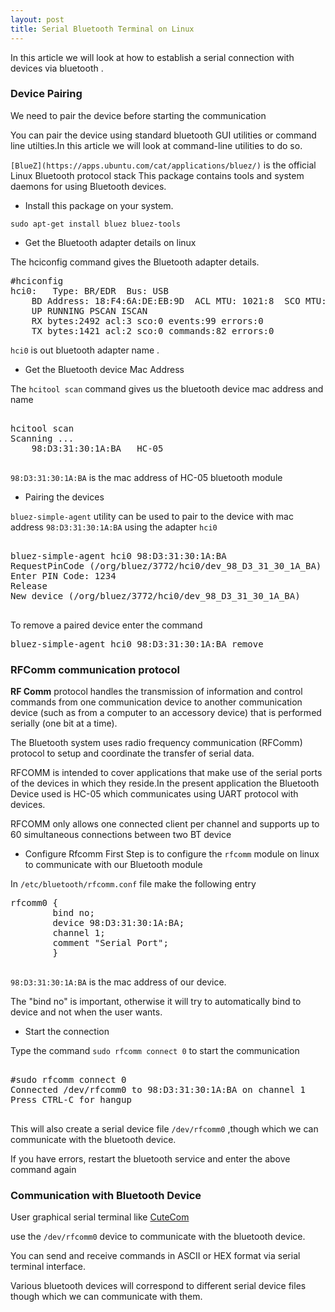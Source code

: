 ```yaml
---
layout: post
title: Serial Bluetooth Terminal on Linux
---
```




In this article we will look at how to establish a serial connection with devices via bluetooth .

### <i class="icon-pencil"></i>Device Pairing

We need to pair the device before starting the communication

You can pair the device using standard bluetooth GUI utilities or command line utilties.In this article we will look at command-line utilities to do so.

`[BlueZ](https://apps.ubuntu.com/cat/applications/bluez/)` is the official Linux Bluetooth protocol stack
This package contains tools and system daemons for using Bluetooth devices.

- Install this package on your system.

```
sudo apt-get install bluez bluez-tools

```

- Get the Bluetooth adapter details on linux

The hciconfig command gives the Bluetooth adapter details.

<pre class="brush:python">
#hciconfig
hci0:	Type: BR/EDR  Bus: USB
	BD Address: 18:F4:6A:DE:EB:9D  ACL MTU: 1021:8  SCO MTU: 64:1
	UP RUNNING PSCAN ISCAN 
	RX bytes:2492 acl:3 sco:0 events:99 errors:0
	TX bytes:1421 acl:2 sco:0 commands:82 errors:0
</pre>

`hci0` is out bluetooth adapter name .


- Get the Bluetooth device Mac Address

The `hcitool scan` command gives us the bluetooth device mac address and name

<pre class="brush:python">

hcitool scan
Scanning ...
	98:D3:31:30:1A:BA	HC-05

</pre>

`98:D3:31:30:1A:BA` is the mac address of HC-05 bluetooth module


- Pairing the devices

`bluez-simple-agent` utility can be used to pair to the device with mac address `98:D3:31:30:1A:BA` using the adapter `hci0`

<pre class="brush:python">

bluez-simple-agent hci0 98:D3:31:30:1A:BA
RequestPinCode (/org/bluez/3772/hci0/dev_98_D3_31_30_1A_BA)
Enter PIN Code: 1234
Release
New device (/org/bluez/3772/hci0/dev_98_D3_31_30_1A_BA)

</pre>

To remove a paired device enter the command
<pre class="brush:python">
bluez-simple-agent hci0 98:D3:31:30:1A:BA remove
</pre>

### <i class="icon-pencil"></i> RFComm communication protocol

**RF Comm** protocol handles the transmission of information and control commands from one communication device to another communication device (such as from a computer to an accessory device) that is performed serially (one bit at a time). 

The Bluetooth system uses radio frequency communication (RFComm) protocol to setup and coordinate the transfer of serial data.

RFCOMM is intended to cover applications that make use of the serial ports of the devices in which they reside.In the present application the Bluetooth Device used is HC-05 which communicates using UART protocol with devices.

RFCOMM only allows one connected client per channel and supports
up to 60 simultaneous connections between two BT device

- Configure Rfcomm
First Step is to configure the `rfcomm` module on linux to communicate with our Bluetooth module 

In `/etc/bluetooth/rfcomm.conf` file make the following entry

<pre class="brush:python">
rfcomm0 {
        bind no;
        device 98:D3:31:30:1A:BA;
        channel 1;
        comment "Serial Port";
        }
        
</pre>

`98:D3:31:30:1A:BA` is the mac address of our device.

The "bind no" is important, otherwise it will try to automatically bind to device and not when the user wants.

- Start the connection

Type the command  `sudo rfcomm connect 0` to start the communication

<pre class="brush:python">

#sudo rfcomm connect 0
Connected /dev/rfcomm0 to 98:D3:31:30:1A:BA on channel 1
Press CTRL-C for hangup

</pre>

This will also create a serial device file `/dev/rfcomm0`  ,though which we can communicate with the bluetooth device. 

If you have errors, restart the bluetooth service and enter the above command again

### <i class="icon-pencil"></i> Communication with Bluetooth Device

User graphical serial terminal like [CuteCom](http://cutecom.sourceforge.net/)

use the `/dev/rfcomm0` device to communicate with the bluetooth device.

You can send and receive commands in ASCII or HEX format via serial terminal interface.

Various bluetooth devices will correspond to different serial device files though which we can communicate with them.
